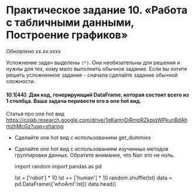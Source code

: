 # Практическое задание 10. «Работа с табличными данными, Построение графиков»
*Обновлено xx.xx.xxxx*

Усложнение задач выделены ```(*)```. Они необязательны для решения и нужны для тех, кому мало выполнить обычное задание.
Если вы хотите решить усложненное задание - сначала сделайте задание обычной сложности.

#### 10.1[44]: Дан код, генерирующий DataFrame, которая состоит всего из 1 столбца. Ваша задача перевести его в one hot вид. 

Статья про one hot вид https://colab.research.google.com/drive/1qKamnDiRmpRZkpiqWPkunBdAhmzhMcGz?usp=sharing

- Сделайте one hot вид с использованием get_dummies
- Сделайте one hot вид с использованием изученных методов группировки данных. Обратите внимание, что Nan это не ноль.

	import random
	import pandas as pd
	
	lst = ['robot'] * 10
	lst += ['human'] * 10
	random.shuffle(lst)
	data = pd.DataFrame({'whoAmI':lst})
	data.head()



